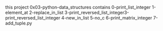 this project 0x03-python-data_structures contains
0-print_list_integer
1-element_at
2-replace_in_list
3-print_reversed_list_integer3-print_reversed_list_integer
4-new_in_list
5-no_c
6-print_matrix_integer
7-add_tuple.py
